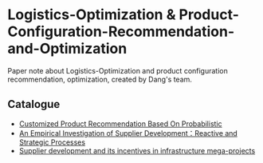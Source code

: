 # Logistics-Optimization & Product-Configuration-Recommendation-and-Optimization
Paper note about Logistics-Optimization and product configuration recommendation, optimization, created by Dang's team.

## Catalogue
- [Customized Product Recommendation Based On Probabilistic](https://pridelee.github.io/files/blog/Customized-Product-Recommendation.pdf)
- [An Empirical Investigation of Supplier Development：Reactive and Strategic Processes](https://github.com/PrideLee/Logistics-Optimization-Product-Configuration-Recommendation-and-Optimization/blob/master/supplier%20development/供应商培育实证研究：反应性和战略性过程.pdf)
- [Supplier development and its incentives in infrastructure mega-projects](https://github.com/PrideLee/Logistics-Optimization-Product-Configuration-Recommendation-and-Optimization/tree/master/Supplier%20development%20and%20its%20incentives%20in%20infrastructure%20mega-projects)
